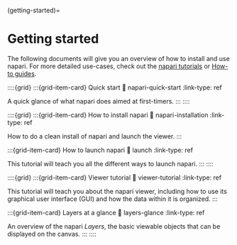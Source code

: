 (getting-started)=

# Getting started

The following documents will give you an overview of how to install and use
napari. For more detailed use-cases, check out the [napari tutorials](tutorials)
or [How-to guides](how-tos).

::::{grid}
:::{grid-item-card} Quick start
:link: napari-quick-start
:link-type: ref

A quick glance of what napari does aimed at first-timers.
:::
::::

::::{grid}
:::{grid-item-card} How to install napari
:link: napari-installation
:link-type: ref

How to do a clean install of napari and launch the viewer.
:::

:::{grid-item-card} How to launch napari
:link: launch
:link-type: ref

This tutorial will teach you all the different ways to launch napari.
:::
::::

::::{grid}
:::{grid-item-card} Viewer tutorial
:link: viewer-tutorial
:link-type: ref

This tutorial will teach you about the napari viewer, including how to use its graphical user interface (GUI)
and how the data within it is organized.
:::

:::{grid-item-card} Layers at a glance
:link: layers-glance
:link-type: ref

An overview of the napari *Layers*, the basic viewable objects that can be displayed on the canvas.
:::
::::
